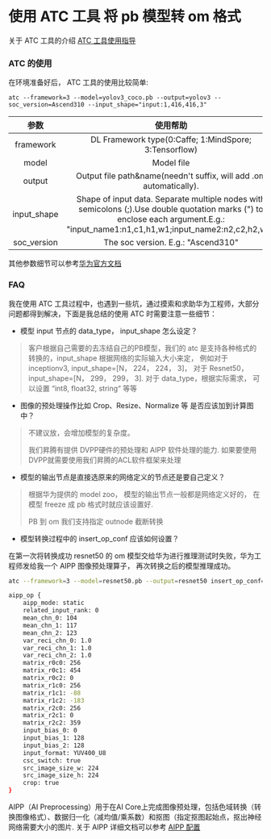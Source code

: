 # 使用 ATC 工具 将 pb 模型转 om 格式

关于 ATC 工具的介绍 [ATC 工具使用指导 ](https://support.huaweicloud.com/ti-atc-A200_3000/altasatc_16_002.html)

### ATC 的使用
在环境准备好后， ATC 工具的使用比较简单:

```shell
atc --framework=3 --model=yolov3_coco.pb --output=yolov3 --soc_version=Ascend310 --input_shape="input:1,416,416,3"
```

|参数|使用帮助|
|:-:|:-:|
|framework | DL Framework type(0:Caffe; 1:MindSpore; 3:Tensorflow)|
| model    |         Model file   |
|output    |       Output file path&name(needn't suffix, will add .om automatically).|
|input_shape |       Shape of input data. Separate multiple nodes with semicolons (;).Use double quotation marks (") to enclose each argument.E.g.: "input_name1:n1,c1,h1,w1;input_name2:n2,c2,h2,w2"|
|soc_version   |    The soc version. E.g.: "Ascend310"|

其他参数细节可以参考[华为官方文档](https://support.huaweicloud.com/ti-atc-A200_3000/altasatc_16_003.html)


### FAQ

我在使用 ATC 工具过程中，也遇到一些坑，通过摸索和求助华为工程师，大部分问题都得到解决，下面是我总结的使用 ATC 时需要注意一些细节：


- 模型 input 节点的 data_type， input_shape 怎么设定？
>客户根据自己需要的去冻结自己的PB模型，我们的 atc 是支持各种格式的转换的，input_shape 根据网络的实际输入大小来定， 例如对于 inceptionv3, input_shape=[N， 224， 224， 3]， 对于 Resnet50， input_shape=[N， 299， 299， 3].
>对于 data_type，根据实际需求， 可以设置 “int8, float32, string“ 等等

- 图像的预处理操作比如 Crop、Resize、Normalize 等 是否应该加到计算图中？

>不建议放，会增加模型的复杂度。
>
>我们昇腾有提供 DVPP硬件的预处理和 AIPP 软件处理的能力.
如果要使用DVPP就需要使用我们昇腾的ACL软件框架来处理


- 模型的输出节点是直接选原来的网络定义的节点还是要自己定义？
> 根据华为提供的 model zoo， 模型的输出节点一般都是网络定义好的， 在模型 freeze 成 pb 格式时就应该设置好.
>
> PB 到 om 我们支持指定 outnode 截断转换

- 模型转换过程中的 insert_op_conf 应该如何设置？

 在第一次将转换成功 resnet50 的 om 模型交给华为进行推理测试时失败，华为工程师发给我一个  AIPP  图像预处理算子， 再次转换之后的模型推理成功。

```sh
atc --framework=3 --model=resnet50.pb --output=resnet50 insert_op_conf=test.aipp.config   --soc_version=Ascend310 --input_shape="input:1,224,224,3"
```

```sh
aipp_op {
    aipp_mode: static
    related_input_rank: 0
    mean_chn_0: 104
    mean_chn_1: 117
    mean_chn_2: 123
    var_reci_chn_0: 1.0
    var_reci_chn_1: 1.0
    var_reci_chn_2: 1.0
    matrix_r0c0: 256
    matrix_r0c1: 454
    matrix_r0c2: 0
    matrix_r1c0: 256
    matrix_r1c1: -88
    matrix_r1c2: -183
    matrix_r2c0: 256
    matrix_r2c1: 0
    matrix_r2c2: 359
    input_bias_0: 0
    input_bias_1: 128
    input_bias_2: 128
    input_format: YUV400_U8
    csc_switch: true
    src_image_size_w: 224
    src_image_size_h: 224
    crop: true
}
```

AIPP（AI Preprocessing）用于在AI Core上完成图像预处理，包括色域转换（转换图像格式）、数据归一化（减均值/乘系数）和抠图（指定抠图起始点，抠出神经网络需要大小的图片. 关于 AIPP 详细文档可以参考 [AIPP 配置](https://support.huaweicloud.com/ti-atc-A200_3000/altasatc_16_007.html)

